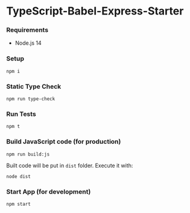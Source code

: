 # TypeScript-Babel-Express-Starter

### Requirements

- Node.js 14

### Setup

```shell
npm i
```

### Static Type Check

```shell
npm run type-check
```

### Run Tests

```shell
npm t
```

### Build JavaScript code (for production)

```shell
npm run build:js
```

Built code will be put in `dist` folder. Execute it with:

```shell
node dist
```

### Start App (for development)

```shell
npm start
```
